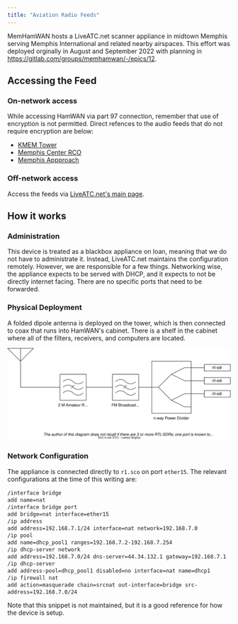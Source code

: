 ```yaml
---
title: "Aviation Radio Feeds"
---
```

MemHamWAN hosts a LiveATC.net scanner appliance in midtown Memphis serving Memphis International and related nearby airspaces. This effort was deployed orginally in August and September 2022 with planning in https://gitlab.com/groups/memhamwan/-/epics/12.

## Accessing the Feed

### On-network access

While accessing HamWAN via part 97 connection, remember that use of encryption is not permitted. Direct refences to the audio feeds that do not require encryption are below:

- [KMEM Tower](http://d.liveatc.net/kmem2_twr)
- [Memphis Center RCO](http://d.liveatc.net/kmem2_zme)
- [Memphis Appproach](http://d.liveatc.net/kmem2_app)

### Off-network access

Access the feeds via [LiveATC.net's main page](https://www.liveatc.net/search/?icao=kmem).

## How it works

### Administration

This device is treated as a blackbox appliance on loan, meaning that we do not have to administrate it. Instead, LiveATC.net maintains the configuration remotely. However, we are responsible for a few things. Networking wise, the appliance expects to be served with DHCP, and it expects to not be directly internet facing. There are no specific ports that need to be forwarded.

### Physical Deployment

A folded dipole antenna is deployed on the tower, which is then connected to coax that runs into HamWAN's cabinet. There is a shelf in the cabinet where all of the filters, receivers, and computers are located.

![Untitled_Diagram.drawio.svg](images/Untitled_Diagram.drawio.svg)

### Network Configuration

The appliance is connected directly to `r1.sco` on port `ether15`. The relevant configurations at the time of this writing are:

```
/interface bridge
add name=nat
/interface bridge port
add bridge=nat interface=ether15
/ip address
add address=192.168.7.1/24 interface=nat network=192.168.7.0
/ip pool
add name=dhcp_pool1 ranges=192.168.7.2-192.168.7.254
/ip dhcp-server network
add address=192.168.7.0/24 dns-server=44.34.132.1 gateway=192.168.7.1
/ip dhcp-server
add address-pool=dhcp_pool1 disabled=no interface=nat name=dhcp1
/ip firewall nat
add action=masquerade chain=srcnat out-interface=bridge src-address=192.168.7.0/24
```

Note that this snippet is not maintained, but it is a good reference for how the device is setup.